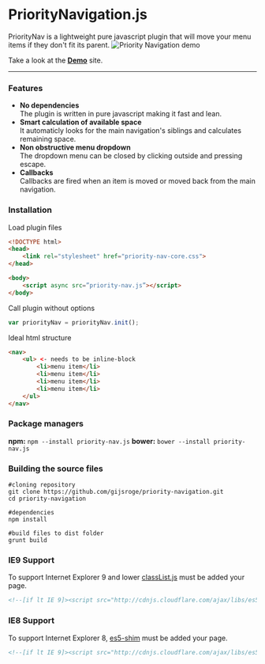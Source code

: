 # PriorityNavigation.js
PriorityNav is a lightweight pure javascript plugin that will move your menu items if they don't fit its parent.
![Priority Navigation demo](http://gijsroge.github.io/priority-nav.js/priority-nav-demo.gif)



Take a look at the **[Demo](http://gijsroge.github.io/priority-nav.js/)** site.


----------


### Features
- **No dependencies**<br>The plugin is written in pure javascript making it fast and lean.
- **Smart calculation of available space**<br>It automaticly looks for the main navigation's siblings and calculates remaining space.
- **Non obstructive menu dropdown**<br>The dropdown menu can be closed by clicking outside and pressing escape.
- **Callbacks**<br>Callbacks are fired when an item is moved or moved back from the main navigation.

### Installation
Load plugin files

```html
<!DOCTYPE html>
<head>
    <link rel="stylesheet" href="priority-nav-core.css">
</head>

<body>
    <script async src=”priority-nav.js”></script>
</body>
```

Call plugin without options
```js
var priorityNav = priorityNav.init();
```
Ideal html structure
```html
<nav>
    <ul> <- needs to be inline-block
        <li>menu item</li>
        <li>menu item</li>
        <li>menu item</li>
        <li>menu item</li>
    </ul>
</nav>
```

### Package managers
**npm:** `npm --install priority-nav.js`
**bower:** `bower --install priority-nav.js`

### Building the source files
```
#cloning repository
git clone https://github.com/gijsroge/priority-navigation.git
cd priority-navigation

#dependencies
npm install

#build files to dist folder
grunt build
```

### IE9 Support

To support Internet Explorer 9 and lower [classList.js](https://github.com/remy/polyfills/blob/master/classList.js/) must be added your page.

```html
<!--[if lt IE 9]><script src="http://cdnjs.cloudflare.com/ajax/libs/es5-shim/2.0.8/es5-shim.min.js"></script><![endif]-->
```

### IE8 Support

To support Internet Explorer 8, [es5-shim](https://github.com/kriskowal/es5-shim/) must be added your page.

```html
<!--[if lt IE 9]><script src="http://cdnjs.cloudflare.com/ajax/libs/es5-shim/2.0.8/es5-shim.min.js"></script><![endif]-->
```